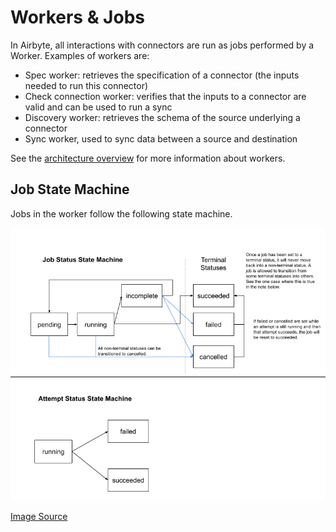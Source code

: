 # Workers & Jobs

In Airbyte, all interactions with connectors are run as jobs performed by a Worker. Examples of workers are:

* Spec worker: retrieves the specification of a connector \(the inputs needed to run this connector\)
* Check connection worker: verifies that the inputs to a connector are valid and can be used to run a sync
* Discovery worker: retrieves the schema of the source underlying a connector
* Sync worker, used to sync data between a source and destination

See the [architecture overview](high-level-view.md) for more information about workers.

## Job State Machine

Jobs in the worker follow the following state machine.

![Job state machine](../.gitbook/assets/job-state-machine.png)

[Image Source](https://docs.google.com/drawings/d/1oMahOg1T8cssxiimV8u4lChbQP5D-wVrSjdMSgxdjiQ/edit)

